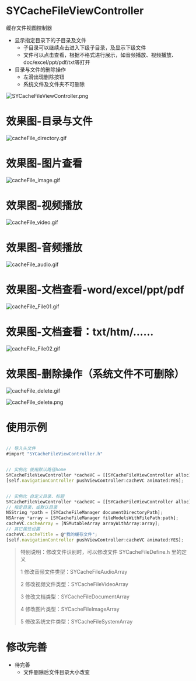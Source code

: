 # SYCacheFileViewController
缓存文件视图控制器


* 显示指定目录下的子目录及文件
  * 子目录可以继续点击进入下级子目录，及显示下级文件
  * 文件可以点击查看，根据不格式进行展示，如音频播放、视频播放、doc/excel/ppt/pdf/txt等打开
* 目录与文件的删除操作
  * 左滑出现删除按钮
  * 系统文件及文件夹不可删除



![SYCacheFileViewController.png](./images/SYCacheFileViewController.png)


# 效果图-目录与文件

![cacheFile_directory.gif](./images/cacheFile_directory.gif)

# 效果图-图片查看

![cacheFile_image.gif](./images/cacheFile_image.gif)

# 效果图-视频播放

![cacheFile_video.gif](./images/cacheFile_video.gif)

# 效果图-音频播放

![cacheFile_audio.gif](./images/cacheFile_audio.gif)

# 效果图-文档查看-word/excel/ppt/pdf

![cacheFile_File01.gif](./images/cacheFile_File01.gif)

# 效果图-文档查看：txt/htm/……

![cacheFile_File02.gif](./images/cacheFile_File02.gif)


# 效果图-删除操作（系统文件不可删除）

![cacheFile_delete.gif](./images/cacheFile_delete.gif)

![cacheFile_delete.png](./images/cacheFile_delete.png)

# 使用示例
~~~ javascript

// 导入头文件
#import "SYCacheFileViewController.h"

~~~

~~~ javascript

// 实例化 使用默认路径home
SYCacheFileViewController *cacheVC = [[SYCacheFileViewController alloc] init];
[self.navigationController pushViewController:cacheVC animated:YES];

~~~

~~~ javascript

// 实例化 自定义目录、标题
SYCacheFileViewController *cacheVC = [[SYCacheFileViewController alloc] init];
// 指定目录，或默认目录
NSString *path = [SYCacheFileManager documentDirectoryPath];
NSArray *array = [SYCacheFileManager fileModelsWithFilePath:path];
cacheVC.cacheArray = [NSMutableArray arrayWithArray:array];
// 其它属性设置
cacheVC.cacheTitle = @"我的缓存文件";
[self.navigationController pushViewController:cacheVC animated:YES];

~~~

>
> 特别说明：修改文件识别时，可以修改文件 SYCacheFileDefine.h 里的定义
>
> 1 修改音频文件类型：SYCacheFileAudioArray
>
> 2 修改视频文件类型：SYCacheFileVideoArray
>
> 3 修改文档类型：SYCacheFileDocumentArray
>
> 4 修改图片类型：SYCacheFileImageArray
>
> 5 修改系统文件类型：SYCacheFileSystemArray
>
>




# 修改完善
* 待完善
  * 文件删除后文件目录大小改变



